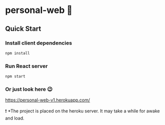 # personal-web 👨
## Quick Start
### Install client dependencies
```bash
npm install
```
### Run React server

```bash
npm start
```
### Or just look here 😉
https://personal-web-v1.herokuapp.com/
</br></br>
:exclamation: *The project is placed on the heroku server. It may take a while for awake and load.
